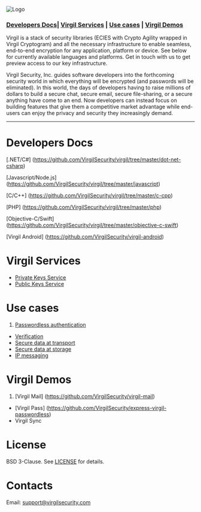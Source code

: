 ![Logo](https://github.com/VirgilSecurity/virgil/blob/master/images/VirgilLogo.png)

### [Developers Docs](#head3)| [Virgil Services](#head7) | [Use cases](#head4)  | [Virgil Demos](#head2)


Virgil is a stack of security libraries (ECIES with Crypto Agility wrapped in Virgil Cryptogram) and all the necessary infrastructure to enable seamless, end-to-end encryption for any application, platform or device. See below for currently available languages and platforms. Get in touch with us to get preview access to our key infrastructure.

Virgil Security, Inc. guides software developers into the forthcoming security world in which everything will be encrypted (and passwords will be eliminated). In this world, the days of developers having to raise millions of dollars to build a secure chat, secure email, secure file-sharing, or a secure anything have come to an end. Now developers can instead focus on building features that give them a competitive market advantage while end-users can enjoy the privacy and security they increasingly demand.
***

# <a name="head3"></a>Developers Docs

[.NET/C#] (https://github.com/VirgilSecurity/virgil/tree/master/dot-net-csharp)

[Javascript/Node.js] (https://github.com/VirgilSecurity/virgil/tree/master/javascript)

[C/C++] (https://github.com/VirgilSecurity/virgil/tree/master/c-cpp)

[PHP] (https://github.com/VirgilSecurity/virgil/tree/master/php)

[Objective-C/Swift] (https://github.com/VirgilSecurity/virgil/tree/master/objective-c-swift)

[Virgil Android] (https://github.com/VirgilSecurity/virgil-android)

# <a name="head7"></a>Virgil Services
- [Private Keys Service](https://github.com/VirgilSecurity/virgil/wiki/Virgil-Private-Keys-API)
- [Public Keys Service](https://github.com/VirgilSecurity/virgil/wiki/Virgil-Keys-API)

# <a name="head4"></a>Use cases
1. [Passwordless authentication](https://github.com/VirgilSecurity/virgil/wiki/Passwordless-authentication)
- [Verification](https://github.com/VirgilSecurity/virgil/wiki/Verify-data)
- [Secure data at transport](https://github.com/VirgilSecurity/virgil/wiki/Secure-data-at-transport)
- [Secure data at storage](https://github.com/VirgilSecurity/virgil/wiki/Secure-data-at-storage)
- [IP messaging](https://github.com/VirgilSecurity/virgil/wiki/IP-messaging)

# <a name="head2"></a>Virgil Demos
1. [Virgil Mail] (https://github.com/VirgilSecurity/virgil-mail)
- [Virgil Pass] (https://github.com/VirgilSecurity/express-virgil-passwordless)
- Virgil Sync

# <a name="head5"></a>License
BSD 3-Clause. See [LICENSE](https://github.com/VirgilSecurity/virgil/blob/master/LICENSE) for details.

# <a name="head6"></a>Contacts
Email: support@virgilsecurity.com
